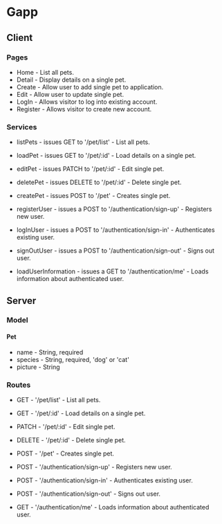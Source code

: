 # Gapp

## Client

### Pages

- Home - List all pets.
- Detail - Display details on a single pet.
- Create - Allow user to add single pet to application.
- Edit - Allow user to update single pet.
- LogIn - Allows visitor to log into existing account.
- Register - Allows visitor to create new account.

### Services

- listPets - issues GET to '/pet/list' - List all pets.
- loadPet - issues GET to '/pet/:id' - Load details on a single pet.
- editPet - issues PATCH to '/pet/:id' - Edit single pet.
- deletePet - issues DELETE to '/pet/:id' - Delete single pet.
- createPet - issues POST to '/pet' - Creates single pet.

- registerUser - issues a POST to '/authentication/sign-up' - Registers new user.
- logInUser - issues a POST to '/authentication/sign-in' - Authenticates existing user.
- signOutUser - issues a POST to '/authentication/sign-out' - Signs out user.
- loadUserInformation - issues a GET to '/authentication/me' - Loads information about authenticated user.

## Server

### Model

#### Pet

- name - String, required
- species - String, required, 'dog' or 'cat'
- picture - String

### Routes

- GET - '/pet/list' - List all pets.
- GET - '/pet/:id' - Load details on a single pet.
- PATCH - '/pet/:id' - Edit single pet.
- DELETE - '/pet/:id' - Delete single pet.
- POST - '/pet' - Creates single pet.

- POST - '/authentication/sign-up' - Registers new user.
- POST - '/authentication/sign-in' - Authenticates existing user.
- POST - '/authentication/sign-out' - Signs out user.
- GET - '/authentication/me' - Loads information about authenticated user.
